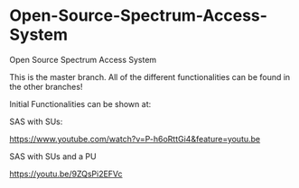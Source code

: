 # Open-Source-Spectrum-Access-System
Open Source Spectrum Access System

This is the master branch. All of the different functionalities can be found in the other branches!

Initial Functionalities can be shown at:

SAS with SUs:

https://www.youtube.com/watch?v=P-h6oRttGi4&feature=youtu.be

SAS with SUs and a PU

https://youtu.be/9ZQsPi2EFVc

